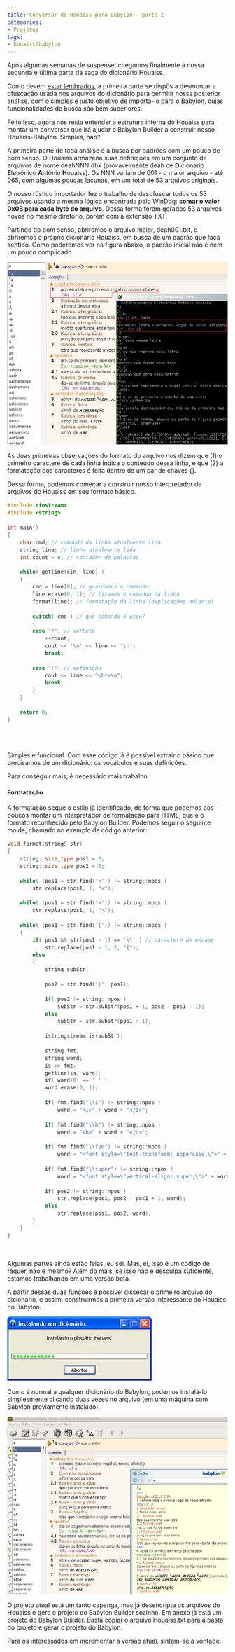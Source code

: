 ```yaml
---
title: Conversor de Houaiss para Babylon - parte 2
categories:
- Projetos
tags:
- houaiss2babylon
---
```


Após algumas semanas de suspense, chegamos finalmente à nossa segunda e última parte da saga do dicionário Houaiss.



Como devem [estar lembrados](http://www.caloni.com.br/conversor-de-houaiss-para-babylon-parte-1), a primeira parte se dispôs a desmontar a ofuscação usada nos arquivos do dicionário para permitir nossa posterior análise, com o simples e justo objetivo de importá-lo para o Babylon, cujas funcionalidades de busca são bem superiores.

Feito isso, agora nos resta entender a estrutura interna do Houaiss para montar um conversor que irá ajudar o Babylon Builder a construir nosso Houaiss-Babylon. Simples, não?

A primeira parte de toda análise é a busca por padrões com um pouco de bom senso. O Houaiss armazena suas definições em um conjunto de arquivos de nome deahNNN.dhx (provavelmente deah de **D**icionario **E**letrônico **A**ntônio **H**ouaiss). Os NNN variam de 001 - o maior arquivo - até 065, com algumas poucas lacunas, em um total de 53 arquivos originais.

O nosso rústico importador fez o trabalho de desofuscar todos os 53 arquivos usando a mesma lógica encontrada pelo WinDbg: **somar o valor 0x0B para cada byte do arquivo**. Dessa forma foram gerados 53 arquivos novos no mesmo diretório, porém com a extensão TXT.

Partindo do bom senso, abriremos o arquivo maior, deah001.txt, e abriremos o próprio dicionário Houaiss, em busca de um padrão que faça sentido. Como poderemos ver na figura abaixo, o padrão inicial não é nem um pouco complicado.

[![Houaiss Analysis](/images/houaiss-analysis.png)](/images/houaiss-analysis.png)

As duas primeiras observações do formato do arquivo nos dizem que (1) o primeiro caractere de cada linha indica o conteúdo dessa linha, e que (2) a formatação dos caracteres é feita dentro de um par de chaves {}.

Dessa forma, podemos começar a construir nosso interpretador de arquivos do Houaiss em seu formato básico.

```cpp
#include <iostream>
#include <string>

int main()
{
	char cmd; // comando da linha atualmente lida
	string line; // linha atualmente lida
	int count = 0; // contador de palavras

	while( getline(cin, line) )
	{
		cmd = line[0]; // guardamos o comando
		line.erase(0, 1); // tiramos o comando da linha
		format(line); // formatação da linha (explicações adiante)

		switch( cmd ) // que comando é esse?
		{
		case '*': // verbete
			++count;
			cout << '\n' << line << '\n';
			break;

		case ':': // definição
			cout << line << "<br>\n";
			break;
		}
	}

	return 0;
}


 

```


Simples e funcional. Com esse código já é possível extrair o básico que precisamos de um dicionário: os vocábulos e suas definições.

Para conseguir mais, é necessário mais trabalho.



#### Formatação



A formatação segue o estilo já identificado, de forma que podemos aos poucos montar um interpretador de formatação para HTML, que é o formato reconhecido pelo Babylon Builder. Podemos seguir o seguinte molde, chamado no exemplo de código anterior:

```cpp
void format(string& str)
{
	string::size_type pos1 = 0;
	string::size_type pos2 = 0;

	while( (pos1 = str.find('<')) != string::npos )
		str.replace(pos1, 1, "<");

	while( (pos1 = str.find('>')) != string::npos )
		str.replace(pos1, 1, ">");

	while( (pos1 = str.find('{')) != string::npos )
	{
		if( pos1 && str[pos1 - 1] == '\\' ) // caractere de escape
			str.replace(pos1 - 1, 2, "{");
		else
		{
			string subStr;

			pos2 = str.find('}', pos1);

			if( pos2 != string::npos )
				subStr = str.substr(pos1 + 1, pos2 - pos1 - 1);
			else
				subStr = str.substr(pos1 + 1);

			istringstream is(subStr);

			string fmt;
			string word;
			is >> fmt;
			getline(is, word);
			if( word[0] == ' ' )
			word.erase(0, 1);

			if( fmt.find("\\i") != string::npos )
				word = "<i>" + word + "</i>";

			if( fmt.find("\\b") != string::npos )
				word = "<b>" + word + "</b>";

			if( fmt.find("\\f20") != string::npos )
				word = "<font style=\"text-transform: uppercase;\">" + word + "</font>";

			if( fmt.find("\\super") != string::npos )
				word = "<font style=\"vertical-align: super;\">" + word + "</font>";

			if( pos2 != string::npos )
				str.replace(pos1, pos2 - pos1 + 1, word);
			else
				str.replace(pos1, pos2, word);
		}
	}
}

 

```

Algumas partes ainda estão feias, eu sei. Mas, ei, isso é um código de ráquer, não é mesmo? Além do mais, se isso não é desculpa suficiente, estamos trabalhando em uma versão beta.

A partir dessas duas funções é possível dissecar o primeiro arquivo do dicionário, e assim, construirmos a primeira versão interessante do Houaiss no Babylon.

![Houaiss Babylon Installing](/images/houaiss-babylon-installing.png)

Como é normal a qualquer dicionário do Babylon, podemos instalá-lo simplesmente clicando duas vezes no arquivo (em uma máquina com Babylon previamente instalado).

[![Houaiss Babylon](/images/houaiss-babylon.png)](/images/houaiss-babylon.png)

O projeto atual está um tanto capenga, mas já desencripta os arquivos do Houaiss e gera o projeto do Babylon Builder sozinho. Em anexo já está um projeto do Babylon Builder. Basta copiar o arquivo Houaiss.txt para a pasta do projeto e gerar o projeto do Babylon.

Para os interessados em incrementar [a versão atual](/images/houaiss2babylon.7z), sintam-se à vontade.
